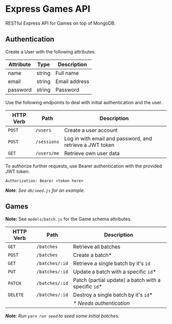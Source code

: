 # Express Games API

RESTful Express API for Games on top of MongoDB.

## Authentication

Create a User with the following attributes:

| Attribute | Type   | Description   |
|-----------|--------|---------------|
| name      | string | Full name     |
| email     | string | Email address |
| password  | string | Password      |

Use the following endpoints to deal with initial authentication and the user.

| HTTP Verb | Path        | Description |
|-----------|-------------|--------------|
| `POST`    | `/users`    | Create a user account |
| `POST`    | `/sessions` | Log in with email and password, and retrieve a JWT token |
| `GET`     | `/users/me` | Retrieve own user data |

To authorize further requests, use Bearer authentication with the provided JWT token:

```
Authorization: Bearer <token here>
```

_**Note**: See `db/seed.js` for an example._

## Games

**Note:** See `models/batch.js` for the Game schema attributes.

| HTTP Verb | Path | Description |
|-----------|------|--------------|
| `GET` | `/batches` | Retrieve all batches |
| `POST` | `/batches` | Create a batch* |
| `GET` | `/batches/:id` | Retrieve a single batch by it's `id` |
| `PUT` | `/batches/:id` | Update a batch with a specific `id`* |
| `PATCH` | `/batches/:id` | Patch (partial update) a batch with a specific `id`* |
| `DELETE` | `/batches/:id` | Destroy a single batch by it's `id`* |
| | | _* Needs authentication_ |

_**Note**: Run `yarn run seed` to seed some initial batches._
